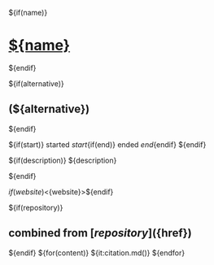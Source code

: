 
${if(name)}
# [${name}](./)
${endif}

${if(alternative)}
## (${alternative})
${endif}


${if(start)}
started ${start}${if(end)} ended ${end}${endif}
${endif}

${if(description)}
${description}

${endif}

${if(website)}<${website}>${endif}

${if(repository)}

## combined from [${repository}](${href})

${endif}
${for(content)}
${it:citation.md()}
${endfor}


